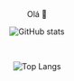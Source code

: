 <div align="center">
Olá 👋

![GitHub stats](https://github-readme-stats.vercel.app/api?username=melrovieira&show_icons=true&theme=dracula)

<br>

![Top Langs](https://github-readme-stats.vercel.app/api/top-langs/?username=melrovieira&size_weight=0.5&count_weight=0.5&theme=dracula)

</div>
